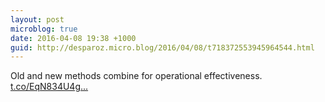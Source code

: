 ```yaml
---
layout: post
microblog: true
date: 2016-04-08 19:38 +1000
guid: http://desparoz.micro.blog/2016/04/08/t718372553945964544.html
---
```

Old and new methods combine for operational effectiveness. [t.co/EqN834U4g...](https://t.co/EqN834U4gT)
